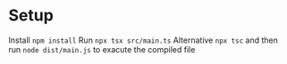 # Setup

Install `npm install`
Run `npx tsx src/main.ts`
Alternative `npx tsc` and then run `node dist/main.js` to exacute the compiled file
